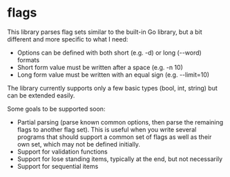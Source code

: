 # flags
This library parses flag sets similar to the built-in Go library, but a bit different and more specific to what I need:
* Options can be defined with both short (e.g. -d) or long (--word) formats
* Short form value must be written after a space (e.g. -n 10)
* Long form value must be written with an equal sign (e.g. --limit=10)

The library currently supports only a few basic types (bool, int, string) but can be extended easily.

Some goals to be supported soon:
* Partial parsing (parse known common options, then parse the remaining flags to another flag set). This is useful when you write several programs that should support a common set of flags as well as their own set, which may not be defined initially.
* Support for validation functions
* Support for lose standing items, typically at the end, but not necessarily
* Support for sequential items
